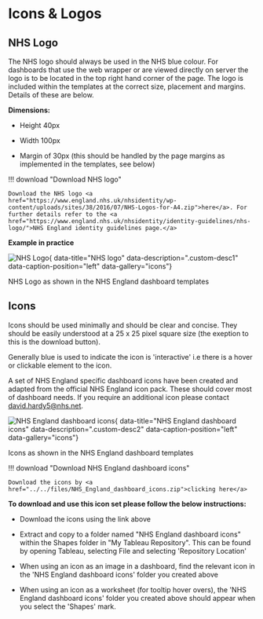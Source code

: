 # Icons & Logos


## NHS Logo

The NHS logo should always be used in the NHS blue colour. For dashboards that use the web wrapper or are viewed directly on server the logo is to be located in the top right hand corner of the page. The logo is included within the templates at the correct size, placement and margins. Details of these are below.

**Dimensions:**

- Height 40px

- Width 100px

- Margin of 30px (this should be handled by the page margins as implemented in the templates, see below)
 



!!! download "Download NHS logo"

    Download the NHS logo <a href="https://www.england.nhs.uk/nhsidentity/wp-content/uploads/sites/38/2016/07/NHS-Logos-for-A4.zip">here</a>. For further details refer to the <a href="https://www.england.nhs.uk/nhsidentity/identity-guidelines/nhs-logo/">NHS England identity guidelines page.</a>

**Example in practice**

![NHS Logo](../../images/NHS_logo.png){ data-title="NHS logo" data-description=".custom-desc1" data-caption-position="left" data-gallery="icons"}
<div class="glightbox-desc custom-desc1">
NHS Logo as shown in the NHS England dashboard templates
</div>


## Icons

Icons should be used minimally and should be clear and concise. They should be easily understood at a 25 x 25 pixel square size (the exeption to this is the download button). 

Generally blue is used to indicate the icon is 'interactive' i.e there is a hover or clickable element to the icon.

A set of NHS England specific dashboard icons have been created and adapted from the official NHS England icon pack. These should cover most of dashboard needs. If you require an additional icon please contact david.hardy5@nhs.net. 

![NHS England dashboard icons](../../images/Icons.png){ data-title="NHS England dashboard icons" data-description=".custom-desc2" data-caption-position="left" data-gallery="icons"}
<div class="glightbox-desc custom-desc2">
Icons as shown in the NHS England dashboard templates
</div>

!!! download "Download NHS England dashboard icons"

    Download the icons by <a href="../../files/NHS_England_dashboard_icons.zip">clicking here</a>

**To download and use this icon set please follow the below instructions:**

- Download the icons using the link above

- Extract and copy to a folder named "NHS England dashboard icons" within the Shapes folder in "My Tableau Repository". This can be found by opening Tableau, selecting File and selecting 'Repository Location'

- When using an icon as an image in a dashboard, find the relevant icon in the 'NHS England dashboard icons' folder you created above

- When using an icon as a worksheet (for tooltip hover overs), the 'NHS England dashboard icons' folder you created above should appear when you select the 'Shapes' mark.

